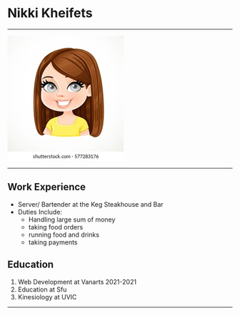 # Nikki Kheifets

___


![Me](https://github.com/knikkits/practic/blob/main/me.jpg)

___


## Work Experience

+ Server/ Bartender at the Keg Steakhouse and Bar
+ Duties Include:
  - Handling large sum of money
  - taking food orders
  - running food and drinks
  - taking payments


## Education

1. Web Development at Vanarts 2021-2021
2. Education at Sfu
3. Kinesiology at UVIC


___
